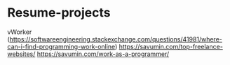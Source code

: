 # Resume-projects
vWorker  (https://softwareengineering.stackexchange.com/questions/41981/where-can-i-find-programming-work-online)
https://savumin.com/top-freelance-websites/
https://savumin.com/work-as-a-programmer/
